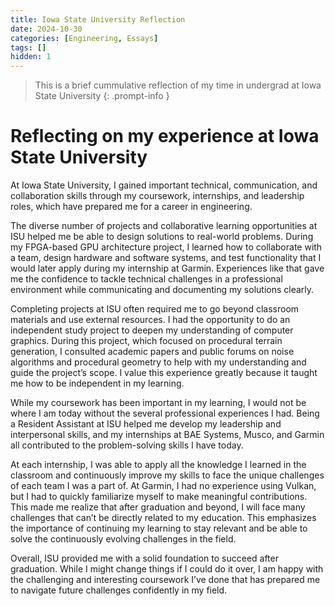 ```yaml
---
title: Iowa State University Reflection
date: 2024-10-30
categories: [Engineering, Essays]
tags: []
hidden: 1
---
```


> This is a brief cummulative reflection of my time in undergrad at Iowa State University
{: .prompt-info }

# Reflecting on my experience at Iowa State University

At Iowa State University, I gained important technical, communication, and collaboration skills through my coursework, internships, and leadership roles, which have prepared me for a career in engineering.

The diverse number of projects and collaborative learning opportunities at ISU helped me be able to design solutions to real-world problems. During my FPGA-based GPU architecture project, I learned how to collaborate with a team, design hardware and software systems, and test functionality that I would later apply during my internship at Garmin. Experiences like that gave me the confidence to tackle technical challenges in a professional environment while communicating and documenting my solutions clearly.

Completing projects at ISU often required me to go beyond classroom materials and use external resources. I had the opportunity to do an independent study project to deepen my understanding of computer graphics. During this project, which focused on procedural terrain generation, I consulted academic papers and public forums on noise algorithms and procedural geometry to help with my understanding and guide the project’s scope. I value this experience greatly because it taught me how to be independent in my learning.

While my coursework has been important in my learning, I would not be where I am today without the several professional experiences I had. Being a Resident Assistant at ISU helped me develop my leadership and interpersonal skills, and my internships at BAE Systems, Musco, and Garmin all contributed to the problem-solving skills I have today.

At each internship, I was able to apply all the knowledge I learned in the classroom and continuously improve my skills to face the unique challenges of each team I was a part of. At Garmin, I had no experience using Vulkan, but I had to quickly familiarize myself to make meaningful contributions. This made me realize that after graduation and beyond, I will face many challenges that can’t be directly related to my education. This emphasizes the importance of continuing my learning to stay relevant and be able to solve the continuously evolving challenges in the field.

Overall, ISU provided me with a solid foundation to succeed after graduation. While I might change things if I could do it over, I am happy with the challenging and interesting coursework I’ve done that has prepared me to navigate future challenges confidently in my field.
